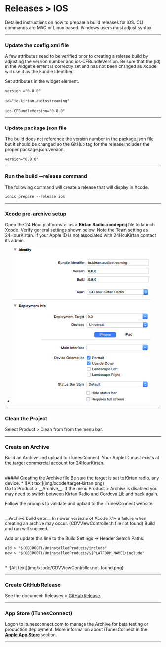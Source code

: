 <div class="page-header">
  <h1  id="page-title">Releases > IOS</h1>
</div>

Detailed instructions on how to prepare a build releases for IOS. CLI commands are MAC or Linux based. Windows users must adjust syntax.


___
### Update the config.xml file
A few attributes need to be verified prior to creating a release build by adjusting the version number and ios-CFBundleVersion.
Be sure that the (id)
in the widget element is correctly set and has not been changed as Xcode will use it as the Bundle Identifier.

Set attributes in the widget element.
```
version ="0.8.0"

id="io.kirtan.audiostreaming"

ios-CFBundleVersion="0.8.0"
```

___
### Update package.json file
The build does not reference the version number in the package.json file but it should be
changed so the GitHub tag for the release includes the proper package.json.version.
```
version="0.8.0"
```

___
### Run the build --release command
The following command will create a release that will display in Xcode.
```
ionic prepare --release ios
```

___
### Xcode pre-archive setup
Open the 24 Hour platforms > ios > __Kirtan Radio.xcodeproj__ file to launch Xcode.
Verify general settings shown below. Note the Team setting as 24HourKirtan. If your Apple ID
is not associated with 24HouKirtan contact its admin.

* ![Alt text](img/xcode/verify-general-settings.png)  

___
### Clean the Project
Select Product > Clean from from the menu bar.

___
### Create an Archive
Build an Archive and upload to iTunesConnect. Your Apple ID must exists at the target
commercial account for 24HourKirtan.

<br/>
##### Creating the Archive file  
Be sure the target is set to Kirtan radio, any device.
* ![Alt text](img/xcode/target-kirtan.png)

<br/>
Go to Product > __Archive__. If the menu Product > Archive is disabled you may need to
switch between Kirtan Radio and Cordova.Lib and back again.  

Follow the prompts to validate and upload to the iTunesConnect website.

<br/>
__Archive build error__  
In newer versions of Xcode 7.1+ a failure when creating
an archive may occur. (CDVViewController.h file not found) Build and run will succeed.

Add or update this line to the Build Settings -> Header Search Paths:
```
old > "$(OBJROOT)/UninstalledProducts/include"  
new > "$(OBJROOT)/UninstalledProducts/$(PLATFORM_NAME)/include"   
```

<br/>
* ![Alt text](img/xcode/CDVViewController.not-found.png)

___
### Create GitHub Release
See the document: Releases > [GitHub Release](index.html?md=pages_builds_github-release.md).



___
### App Store (iTunesConnect)
Logon to itunesconnect.com to manage the Archive for beta testing or production deployment.
More information about iTunesConnect in the __[Apple App Store](index.html?md=pages_builds_appstore.md)__ section.

___
